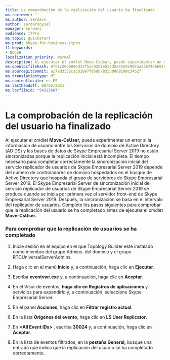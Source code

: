 ```yaml
---
title: La comprobación de la replicación del usuario ha finalizado
ms.reviewer: ''
ms.author: serdars
author: serdarsoysal
manager: serdars
audience: ITPro
ms.topic: quickstart
ms.prod: skype-for-business-itpro
f1.keywords:
- NOCSH
localization_priority: Normal
description: Al ejecutar el cmdlet Move-CsUser, puede experimentar un error porque la información de usuario entre los Servicios de dominio de Active Directory (AD DS) y las bases de datos de Skype Empresarial Server 2019 no están sincronizadas porque la replicación inicial está incompleta. El tiempo necesario para completar correctamente la sincronización inicial del servicio replicador de usuarios de Skype Empresarial Server 2019 depende del número de controladores de dominio hospedados en el bosque de Active Directory que hospeda el grupo de servidores de Skype Empresarial Server 2019. El Skype Empresarial Server de sincronización inicial del servicio replicador de usuarios de Skype Empresarial Server 2019 se produce cuando se inicia por primera vez el servidor front-end de Skype Empresarial Server 2019. Tras ello, la sincronización se basa en el intervalo del replicador de usuarios. Realice los siguientes pasos para verificar que se haya completado la replicación de usuario antes de ejecutar el cmdlet Move-CsUser.
ms.openlocfilehash: 0fe1c205b04ed32f5ac4281e555d5a44262905aa23b74eb69148d447337b59f7
ms.sourcegitcommit: a17ad3332ca5d2997f85db7835500d8190c34b2f
ms.translationtype: MT
ms.contentlocale: es-ES
ms.lasthandoff: 08/05/2021
ms.locfileid: "54325687"
---
```

# <a name="verify-user-replication-has-completed"></a>La comprobación de la replicación del usuario ha finalizado

Al ejecutar el cmdlet **Move-CsUser,** puede experimentar un error si la información de usuario entre los Servicios de dominio de Active Directory (AD DS) y las bases de datos de Skype Empresarial Server 2019 no están sincronizadas porque la replicación inicial está incompleta. El tiempo necesario para completar correctamente la sincronización inicial del servicio replicador de usuarios de Skype Empresarial Server 2019 depende del número de controladores de dominio hospedados en el bosque de Active Directory que hospeda el grupo de servidores de Skype Empresarial Server 2019. El Skype Empresarial Server de sincronización inicial del servicio replicador de usuarios de Skype Empresarial Server 2019 se produce cuando se inicia por primera vez el servidor front-end de Skype Empresarial Server 2019. Después, la sincronización se basa en el intervalo del replicador de usuarios. Complete los pasos siguientes para comprobar que la replicación del usuario se ha completado antes de ejecutar el cmdlet **Move-CsUser.** 
  
### <a name="to-verify-that-user-replication-has-completed"></a>Para comprobar que la replicación de usuarios se ha completado

1. Inicie sesión en el equipo en el que Topology Builder esté instalado como miembro del grupo Admins. del dominio y el grupo RTCUniversalServerAdmins.
    
2. Haga clic en el menú **Inicio** y, a continuación, haga clic en **Ejecutar**. 
    
3. Escriba **eventvwr.exe** y, a continuación, haga clic en **Aceptar**.
    
4. En el Visor de eventos, **haga clic en Registros de aplicaciones** y servicios para expandirlo y, a continuación, seleccione Skype Empresarial Server. 
    
5. En el panel **Acciones**, haga clic en **Filtrar registro actual**.
    
6. En la lista **Orígenes del evento**, haga clic en **LS User Replicator**.
    
7. En **\<All Event IDs\>** , escriba **30024** y, a continuación, haga clic en **Aceptar**. 
    
8. En la lista de eventos filtrados, en la **pestaña General,** busque una entrada que indica que la replicación del usuario se ha completado correctamente. 
    

